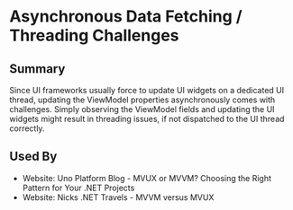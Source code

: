 # Asynchronous Data Fetching / Threading Challenges

## Summary
Since UI frameworks usually force to update UI widgets on a dedicated UI thread, updating the ViewModel properties asynchronously comes with challenges.
Simply observing the ViewModel fields and updating the UI widgets might result in threading issues, if not dispatched to the UI thread correctly. 


## Used By
* Website: Uno Platform Blog - MVUX or MVVM? Choosing the Right Pattern for Your .NET Projects
* Website: Nicks .NET Travels - MVVM versus MVUX

